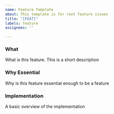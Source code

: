 ```yaml
---
name: Feature Template
about: This template is for root feature issues
title: "[FEAT]"
labels: feature
assignees: ''

---
```


### What
What is this feature. This is a short description
### Why Essential
Why is this feature essential enough to be a feature
### Implementation
A basic overview of the implementation
